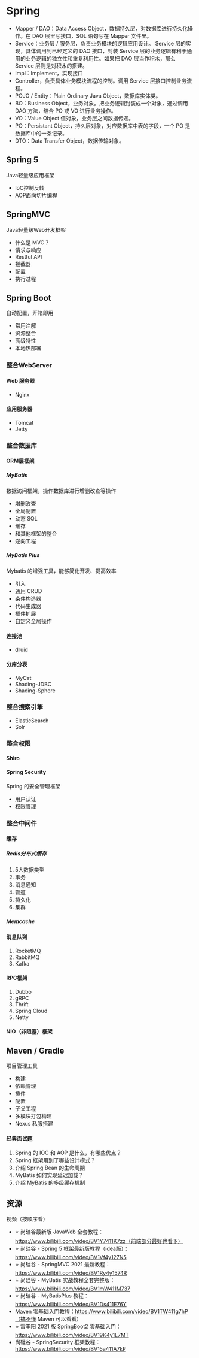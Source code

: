 # Spring

- Mapper / DAO：Data Access Object，数据持久层，对数据库进行持久化操作。在 DAO 层里写接口，SQL 语句写在 Mapper 文件里。
- Service：业务层 / 服务层，负责业务模块的逻辑应用设计。 Service 层的实现，具体调用到已经定义的 DAO 接口，封装 Service 层的业务逻辑有利于通用的业务逻辑的独立性和重复利用性。如果把 DAO 层当作积木，那么 Service 层则是对积木的搭建。
- Impl：Implement，实现接口
- Controller，负责具体业务模块流程的控制。调用 Service 层接口控制业务流程。
- POJO / Entity：Plain Ordinary Java Object，数据库实体类。
- BO：Business Object，业务对象。把业务逻辑封装成一个对象，通过调用 DAO 方法，结合 PO 或 VO 进行业务操作。
- VO：Value Object 值对象，业务层之间数据传递。
- PO：Persistant Object，持久层对象，对应数据库中表的字段，一个 PO 是数据库中的一条记录。
- DTO：Data Transfer Object，数据传输对象。

## Spring 5

Java轻量级应用框架

- IoC控制反转
- AOP面向切片编程

## SpringMVC

Java轻量级Web开发框架

- 什么是 MVC？
- 请求与响应
- Restful API
- 拦截器
- 配置
- 执行过程

## Spring Boot

自动配置，开箱即用

- 常用注解
- 资源整合
- 高级特性
- 本地热部署

### 整合WebServer

#### Web 服务器

- Nginx

#### 应用服务器

- Tomcat
- Jetty

### 整合数据库

#### ORM层框架

##### MyBatis

数据访问框架，操作数据库进行增删改查等操作

- 增删改查
- 全局配置
- 动态 SQL
- 缓存
- 和其他框架的整合
- 逆向工程

##### MyBatis Plus

Mybatis 的增强工具，能够简化开发、提高效率

- 引入
- 通用 CRUD
- 条件构造器
- 代码生成器
- 插件扩展
- 自定义全局操作

#### 连接池

- druid

#### 分库分表

- MyCat
- Shading-JDBC
- Shading-Sphere

### 整合搜索引擎

- ElasticSearch
- Solr

### 整合权限

#### Shiro

#### Spring Security

Spring 的安全管理框架

- 用户认证
- 权限管理

### 整合中间件

#### 缓存

##### Redis分布式缓存

1. 5大数据类型
2. 事务
3. 消息通知
4. 管道
5. 持久化
6. 集群

##### Memcache

#### 消息队列

1. RocketMQ
2. RabbitMQ
3. Kafka

#### RPC框架

1. Dubbo
2. gRPC
3. Thrift
4. Spring Cloud
5. Netty

#### NIO（非阻塞）框架

## Maven / Gradle

项目管理工具

- 构建
- 依赖管理
- 插件
- 配置
- 子父工程
- 多模块打包构建
- Nexus 私服搭建

#### 经典面试题

1. Spring 的 IOC 和 AOP 是什么，有哪些优点？
2. Spring 框架用到了哪些设计模式？
3. 介绍 Spring Bean 的生命周期
4. MyBatis 如何实现延迟加载？
5. 介绍 MyBatis 的多级缓存机制

## 资源

视频（按顺序看）

- ⭐ 尚硅谷最新版 JavaWeb 全套教程：https://www.bilibili.com/video/BV1Y7411K7zz（前端部分最好也看下）
- ⭐ 尚硅谷 - Spring 5 框架最新版教程（idea版）：https://www.bilibili.com/video/BV1Vf4y127N5
- ⭐ 尚硅谷 - SpringMVC 2021 最新教程：https://www.bilibili.com/video/BV1Ry4y1574R
- ⭐ 尚硅谷 - MyBatis 实战教程全套完整版：https://www.bilibili.com/video/BV1mW411M737
- ⭐ 尚硅谷 - MyBatisPlus 教程：https://www.bilibili.com/video/BV1Ds411E76Y
- Maven 零基础入门教程：https://www.bilibili.com/video/BV1TW411g7hP（搞不懂 Maven 可以看看）
- ⭐ 雷丰阳 2021 版 SpringBoot2 零基础入门：https://www.bilibili.com/video/BV19K4y1L7MT
- 尚硅谷 - SpringSecurity 框架教程：https://www.bilibili.com/video/BV15a411A7kP
